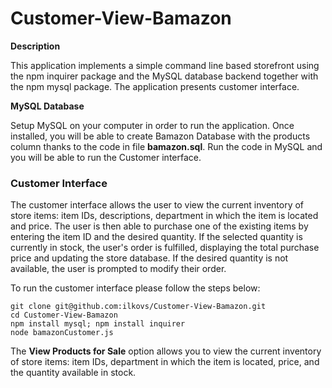 # Customer-View-Bamazon

**Description**

This application implements a simple command line based storefront using the npm inquirer package and the MySQL database backend together with the npm mysql package. The application presents customer interface.

**MySQL Database**

Setup MySQL on your computer in order to run the application. Once installed, you will be able to create Bamazon Database with the products column thanks to the code in file **bamazon.sql**. Run the code in MySQL and you will be able to run the Customer interface.

### Customer Interface

The customer interface allows the user to view the current inventory of store items: item IDs, descriptions, department in which the item is located and price. The user is then able to purchase one of the existing items by entering the item ID and the desired quantity. If the selected quantity is currently in stock, the user's order is fulfilled, displaying the total purchase price and updating the store database. If the desired quantity is not available, the user is prompted to modify their order.

To run the customer interface please follow the steps below:

	git clone git@github.com:ilkovs/Customer-View-Bamazon.git
	cd Customer-View-Bamazon
	npm install mysql; npm install inquirer
	node bamazonCustomer.js
  
  The **View Products for Sale** option allows you to view the current inventory of store items: item IDs, department in which the item is located, price, and the quantity available in stock.
